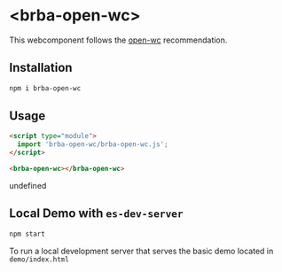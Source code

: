 # \<brba-open-wc>

This webcomponent follows the [open-wc](https://github.com/open-wc/open-wc) recommendation.

## Installation
```bash
npm i brba-open-wc
```

## Usage
```html
<script type="module">
  import 'brba-open-wc/brba-open-wc.js';
</script>

<brba-open-wc></brba-open-wc>
```

undefined

## Local Demo with `es-dev-server`
```bash
npm start
```
To run a local development server that serves the basic demo located in `demo/index.html`

